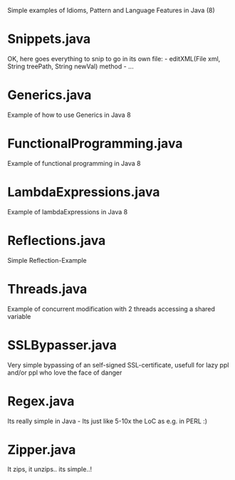 Simple examples of Idioms, Pattern and Language Features in Java (8)

# Snippets.java
  OK, here goes everything to snip to go in its own file:
        - editXML(File xml, String treePath, String newVal) method
        - ...
# Generics.java
  Example of how to use Generics in Java 8
# FunctionalProgramming.java
  Example of functional programming in Java 8
# LambdaExpressions.java
  Example of lambdaExpressions in Java 8
# Reflections.java
  Simple Reflection-Example
# Threads.java
  Example of concurrent modification with 2 threads accessing a shared variable
# SSLBypasser.java
  Very simple bypassing of an self-signed SSL-certificate, usefull for lazy ppl and/or ppl who love the face of danger
# Regex.java
  Its really simple in Java - Its just like 5-10x the LoC as e.g. in PERL :)
# Zipper.java
  It zips, it unzips.. its simple..!
